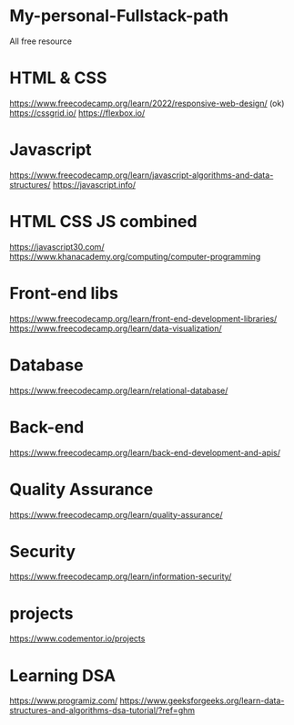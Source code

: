 # My-personal-Fullstack-path
All free resource

# HTML & CSS
https://www.freecodecamp.org/learn/2022/responsive-web-design/ (ok)
https://cssgrid.io/
https://flexbox.io/

# Javascript
https://www.freecodecamp.org/learn/javascript-algorithms-and-data-structures/
https://javascript.info/

# HTML CSS JS combined
https://javascript30.com/
https://www.khanacademy.org/computing/computer-programming

# Front-end libs 
https://www.freecodecamp.org/learn/front-end-development-libraries/
https://www.freecodecamp.org/learn/data-visualization/

# Database
https://www.freecodecamp.org/learn/relational-database/

# Back-end
https://www.freecodecamp.org/learn/back-end-development-and-apis/

# Quality Assurance
https://www.freecodecamp.org/learn/quality-assurance/

# Security
https://www.freecodecamp.org/learn/information-security/

# projects
https://www.codementor.io/projects

# Learning DSA
https://www.programiz.com/
https://www.geeksforgeeks.org/learn-data-structures-and-algorithms-dsa-tutorial/?ref=ghm
